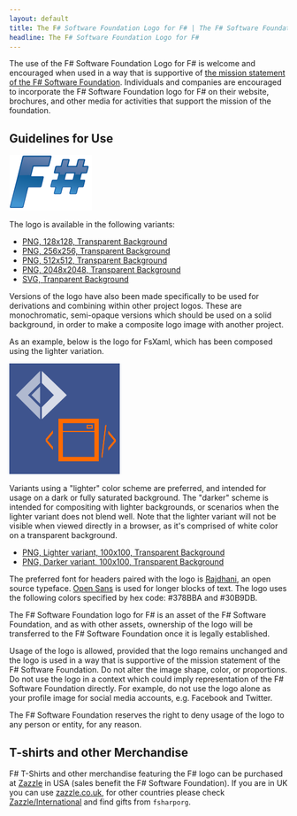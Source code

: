```yaml
---
layout: default
title: The F# Software Foundation Logo for F# | The F# Software Foundation
headline: The F# Software Foundation Logo for F#
---
```


The use of the F# Software Foundation Logo for F# is welcome and encouraged when used in a way
that is supportive of [the mission statement of the F# Software Foundation](/foundation.html).
Individuals and companies are encouraged to incorporate the F# Software Foundation 
logo for F# on their website, brochures, and other media for activities that support the mission of the foundation.

## Guidelines for Use

![The F# Software Foundation Logo for F#](/img/logo.png)

The logo is available in the following variants:

 * [PNG, 128x128, Transparent Background](/img/logo/fsharp128.png)
 * [PNG, 256x256, Transparent Background](/img/logo/fsharp256.png)
 * [PNG, 512x512, Transparent Background](/img/logo/fsharp512.png)
 * [PNG, 2048x2048, Transparent Background](/img/logo/fsharp2048.png)
 * [SVG, Tranparent Background](/img/logo/fsharp.svg)

Versions of the logo have also been made specifically to be used for derivations and combining
within other project logos. These are monochromatic, semi-opaque versions which should be used 
on a solid background, in order to make a composite logo image with another project.

As an example, below is the logo for FsXaml, which has been composed using the lighter variation.

![FsXaml Logo](/img/logo/FsXaml.png)

Variants using a "lighter" color scheme are preferred, and intended for usage on a dark or fully
saturated background. The "darker" scheme is intended for compositing with lighter backgrounds, 
or scenarios when the lighter variant does not blend well. Note that the lighter variant will
not be visible when viewed directly in a browser, as it's comprised of white color on a transparent
background.

 * [PNG, Lighter variant, 100x100, Transparent Background](/img/logo/fsharp100mclight.png) 
 * [PNG, Darker variant, 100x100, Transparent Background](/img/logo/fsharp100mcdark.png)

The preferred font for headers paired with the logo is [Rajdhani](https://www.google.com/fonts/specimen/Rajdhani), 
an open source typeface. [Open Sans](https://www.google.com/fonts/specimen/Open+Sans) is used for longer blocks of text.  The logo uses the following colors specified by hex code: #378BBA and #30B9DB.

The F# Software Foundation logo for F# is an asset of the F# Software Foundation, and as with other
assets, ownership of the logo will be transferred to the F# Software Foundation once it is legally established.

Usage of the logo is allowed, provided that the logo remains unchanged and the logo is used in a way that is supportive 
of the mission statement of the F# Software Foundation. Do not alter the image shape, color, or proportions. Do not use 
the logo in a context which could imply representation of the F# Software Foundation directly.
For example, do not use the logo alone as your profile image for social media accounts, e.g. Facebook and Twitter.

The F# Software Foundation reserves the right to deny usage of the logo to any person or entity, for any reason.

## T-shirts and other Merchandise

F# T-Shirts and other merchandise featuring the F# logo can be purchased at [Zazzle](http://www.zazzle.com/fsharporg/gifts) in USA (sales benefit the F# Software Foundation). If you are in UK you can use [zazzle.co.uk](http://www.zazzle.co.uk/fsharporg/gifts), for other countries please check [Zazzle/International](http://www.zazzle.co.uk/international) and find gifts from `fsharporg`.
